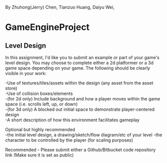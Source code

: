 By Zhuhong(Jerry) Chen, Tianzuo Huang, Daiyu Wei,
# GameEngineProject
## Level Design
In this assignment, I'd like you to submit an example or part of your game's level design. You may choose to complete either a 2d platformer or a 3d game space depending on your game. The following should be clearly visible in your work: 

-Use of textures/tiles/assets within the design (any asset from the asset store)  
-Use of collision boxes/elements  
-(for 2d only) Include background and how a player moves within the game space (i.e. scrolls left, up, or down)  
-(for 3d only) A blocked out initial space to demonstrate player-centered design  
-A short description of how this environment facilitates gameplay  

Optional but highly recommended  
-the initial level design, a drawing/sketch/flow diagram/etc of your level
-the character to be controlled by the player (for scaling purposes)

Recommended - Please submit either a Github/Bitbucket code repository link (Make sure it is set as public)
